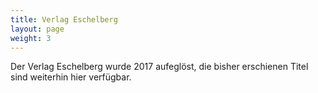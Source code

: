 ```yaml
---
title: Verlag Eschelberg
layout: page
weight: 3
---
```


Der Verlag Eschelberg wurde 2017 aufeglöst, die bisher erschienen Titel sind weiterhin hier verfügbar.

